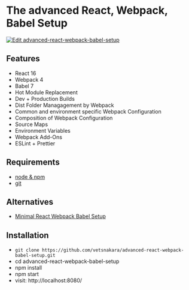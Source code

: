 # The advanced React, Webpack, Babel Setup

[![Edit advanced-react-webpack-babel-setup](https://codesandbox.io/static/img/play-codesandbox.svg)](https://codesandbox.io/s/github/vetsnakara/advanced-react-webpack-babel-setup/tree/master/?fontsize=14)

## Features

- React 16
- Webpack 4
- Babel 7
- Hot Module Replacement
- Dev + Production Builds
- Dist Folder Managagement by Webpack
- Common and environment specific Webpack Configuration
- Composition of Webpack Configuration
- Source Maps
- Environment Variables
- Webpack Add-Ons
- ESLint + Prettier

## Requirements

- [node & npm](https://nodejs.org/en/)
- [git](https://git-scm.com/)

## Alternatives

- [Minimal React Webpack Babel Setup](https://github.com/vetsnakara/minimal-react-webpack-babel-setup)

## Installation

- `git clone https://github.com/vetsnakara/advanced-react-webpack-babel-setup.git`
- cd advanced-react-webpack-babel-setup
- npm install
- npm start
- visit: http://localhost:8080/
